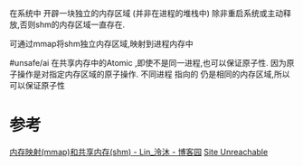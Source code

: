 
在系统中 开辟一块独立的内存区域 (并非在进程的堆栈中)
除非重启系统或主动释放,否则shm的内存区域一直存在.

可通过mmap将shm独立内存区域,映射到进程内存中


#unsafe/ai
在共享内存中的Atomic ,即使不是同一进程,也可以保证原子性.
因为原子操作是对指定内存区域的原子操作.
不同进程 指向的 仍是相同的内存区域,所以可以保证原子性


# 参考
[内存映射(mmap)和共享内存(shm) - Lin\_泠沐 - 博客园](https://www.cnblogs.com/cheer-lingmu/p/16443963.html)
[Site Unreachable](https://zhuanlan.zhihu.com/p/650723391)
